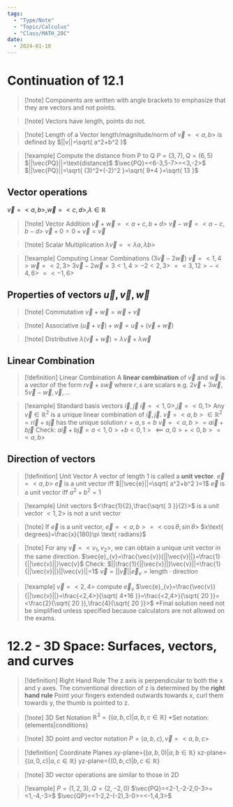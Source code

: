 ```yaml
---
tags:
  - "Type/Note"
  - "Topic/Calculus"
  - "Class/MATH_20C"
date:
  - 2024-01-10
---
```


# Continuation of 12.1

> [!note] Components are written with angle brackets to emphasize that they are vectors and not points. 

> [!note] Vectors have length, points do not. 

> [!note] Length of a Vector
> length/magnitude/norm of $\vec{v}=<a,b>$ is defined by $||v||=\sqrt{ a^2+b^2 }$

> [!example] Compute the distance from P to Q
> $P=(3,7),Q=(6,5)$
> $||\vec{PQ}||=\text{distance}$
> $\vec{PQ}=<6-3,5-7>=<3,-2>$
> $||\vec{PQ}||=\sqrt{ (3)^2+(-2)^2 }=\sqrt{ 9+4 }=\sqrt{ 13 }$

## Vector operations

$\vec{v}=<a,b>,\vec{w}=<c,d>,\lambda\in\mathbb{R}$
> [!note] Vector Addition
> $\vec{v}+\vec{w}=<a+c,b+d>$
> $\vec{v}-\vec{w}=<a-c,b-d>$
> $\vec{v}+0=0+\vec{v}=\vec{v}$

> [!note] Scalar Multiplication
> $\lambda\vec{v}=<\lambda a,\lambda b>$

> [!example] Computing Linear Combinations ($3\vec{v}-2\vec{w}$)
> $\vec{v}=<1,4>\vec{w}=<2,3>$
> $3\vec{v}-2\vec{w}=3<1,4>-2<2,3>$
> $=<3,12>-<4,6>$
> $=<-1,6>$

## Properties of vectors $\vec{u},\vec{v},\vec{w}$

> [!note] Commutative
> $\vec{v}+\vec{w}=\vec{w}+\vec{v}$

> [!note] Associative
> $(\vec{u}+\vec{v})+\vec{w}=\vec{u}+(\vec{v}+\vec{w})$

> [!note] Distributive
> $\lambda(\vec{v}+\vec{w})=\lambda \vec{v}+\lambda \vec{w}$

## Linear Combination

> [!definition] Linear Combination
> A **linear combination** of $\vec{v}$ and $\vec{w}$ is a vector of the form $r\vec{v}+s\vec{w}$ where $r,s$ are scalars
> e.g. $2\vec{v}+3\vec{w},5\vec{v}-\vec{w},\vec{v},\dots$

> [!example] Standard basis vectors $\vec{i},\vec{j}$
> $\vec{i}=<1,0>,\vec{j}=<0,1>$
> Any $\vec{v}\in\mathbb{R}^2$ is a unique linear combination of $\vec{i},\vec{j}$.
> $\vec{v}=<a,b>\in\mathbb{R}^2=r\vec{i}+s\vec{j}$ has the unique solution $r=a,s=b$
> $\vec{v}=<a,b>=a\vec{i}+b\vec{j}$
> Check:
> $a\vec{i}+b\vec{j}=a<1,0>+b<0,1>\impliedby a,0>+<0,b>=<a,b>$

## Direction of vectors

> [!definition] Unit Vector
> A vector of length 1 is called a **unit vector**.
> $\vec{e}=<a,b>$
> $\vec{e}$ is a unit vector iff $||\vec{e}||=\sqrt{ a^2+b^2 }=1$
> $\vec{e}$ is a unit vector iff $a^2+b^2=1$

> [!example] Unit vectors
> $<\frac{1}{2},\frac{\sqrt{ 3 }}{2}>$ is a unit vector
> $<1,2>$ is not a unit vector

> [!note] If $\vec{e}$ is a unit vector, $\vec{e}=<a,b>=<\cos \theta,\sin \theta>$
> $x\text{ degrees}=\frac{x}{180}\pi \text{ radians}$

> [!note] For any $\vec{v}=<v_{1},v_{2}>$, we can obtain a unique unit vector in the same direction.
> $\vec{e}_{v}=\frac{\vec{v}}{||\vec{v}||}=\frac{1}{||\vec{v}||}\vec{v}$
> Check:
> $||\frac{1}{||\vec{v}||}\vec{v}||=\frac{1}{||\vec{v}||}||\vec{v}||=1$
> $\vec{v}=||\vec{v}||\vec{e}_{v}=\text{length}\cdot \text{direction}$

> [!example] $\vec{v}=<2,4>$ compute $\vec{e}_{v}$
> $\vec{e}_{v}=\frac{\vec{v}}{||\vec{v}||}=\frac{<2,4>}{\sqrt{ 4+16 }}=\frac{<2,4>}{\sqrt{ 20 }}=<\frac{2}{\sqrt{ 20 }},\frac{4}{\sqrt{ 20 }}>$
> *Final solution need not be simplified unless specified because calculators are not allowed on the exams. 

# 12.2 - 3D Space: Surfaces, vectors, and curves

> [!definition] Right Hand Rule
> The z axis is perpendicular to both the x and y axes. The conventional direction of z is determined by the **right hand rule**
> Point your fingers extended outwards towards x, curl them towards y, the thumb is pointed to z. 

> [!note] 3D Set Notation
> $\mathbb{R}^3=\{ (a,b,c)|a,b,c\in\mathbb{R} \}$
> *Set notation: $\{ \text{elements}|\text{conditions} \}$

> [!note] 3D point and vector notation
> $P=(a,b,c),\vec{v}=<a,b,c>$

> [!definition] Coordinate Planes
> xy-plane=$\{ (a,b,0)|a,b\in\mathbb{R} \}$
> xz-plane=$\{ (a,0,c)|a,c\in\mathbb{R} \}$
> yz-plane=$\{ (0,b,c)|b,c\in\mathbb{R} \}$

> [!note] 3D vector operations are similar to those in 2D

> [!example] $P=(1,2,3),Q=(2,-2,0)$
> $\vec{PQ}=<2-1,-2-2,0-3>=<1,-4,-3>$
> $\vec{QP}=<1-2,2-(-2),3-0>=<-1,4,3>$